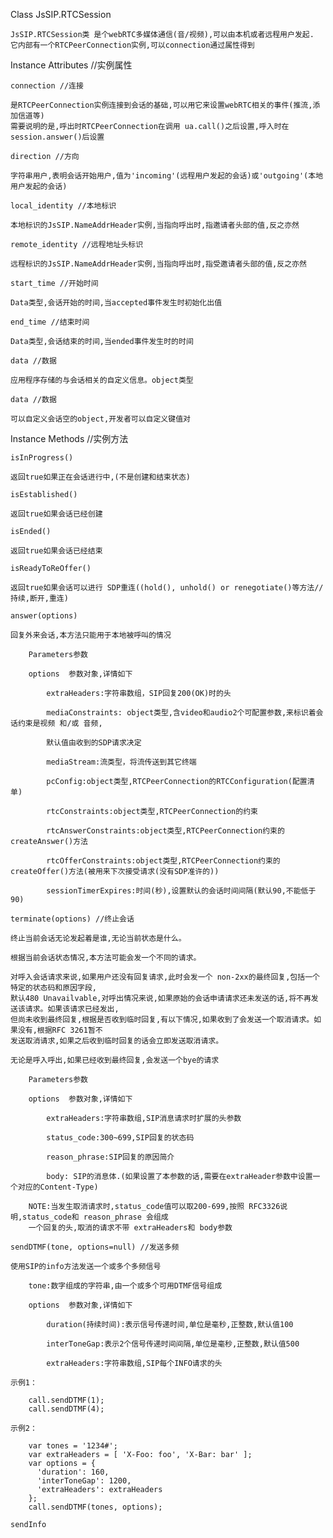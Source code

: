 Class JsSIP.RTCSession

    JsSIP.RTCSession类 是个webRTC多媒体通信(音/视频),可以由本机或者远程用户发起.
    它内部有一个RTCPeerConnection实例,可以connection通过属性得到
    
Instance Attributes //实例属性

    connection //连接
    
    是RTCPeerConnection实例连接到会话的基础,可以用它来设置webRTC相关的事件(推流,添加信道等)
    需要说明的是,呼出时RTCPeerConnection在调用 ua.call()之后设置,呼入时在session.answer()后设置
    
    direction //方向
    
    字符串用户,表明会话开始用户,值为'incoming'(远程用户发起的会话)或'outgoing'(本地用户发起的会话)
    
    local_identity //本地标识
    
    本地标识的JsSIP.NameAddrHeader实例,当指向呼出时,指邀请者头部的值,反之亦然
    
    remote_identity //远程地址头标识
    
    远程标识的JsSIP.NameAddrHeader实例,当指向呼出时,指受邀请者头部的值,反之亦然
    
    start_time //开始时间
    
    Data类型,会话开始的时间,当accepted事件发生时初始化出值
    
    end_time //结束时间
    
    Data类型,会话结束的时间,当ended事件发生时的时间
    
    data //数据
    
    应用程序存储的与会话相关的自定义信息。object类型
    
    data //数据
    
    可以自定义会话空的object,开发者可以自定义键值对
    
Instance Methods //实例方法

    isInProgress()
    
    返回true如果正在会话进行中,(不是创建和结束状态)
    
    isEstablished() 
    
    返回true如果会话已经创建
    
    isEnded()
    
    返回true如果会话已经结束
    
    isReadyToReOffer()
    
    返回true如果会话可以进行 SDP重连((hold(), unhold() or renegotiate()等方法// 持续,断开,重连)
    
    answer(options)
    
    回复外来会话,本方法只能用于本地被呼叫的情况
    
        Parameters参数 
        
        options  参数对象,详情如下
        
            extraHeaders:字符串数组，SIP回复200(OK)时的头
            
            mediaConstraints: object类型,含video和audio2个可配置参数,来标识着会话约束是视频 和/或 音频,
            
            默认值由收到的SDP请求决定
            
            mediaStream:流类型，将流传送到其它终端
            
            pcConfig:object类型,RTCPeerConnection的RTCConfiguration(配置清单)
            
            rtcConstraints:object类型,RTCPeerConnection的约束
            
            rtcAnswerConstraints:object类型,RTCPeerConnection约束的createAnswer()方法
            
            rtcOfferConstraints:object类型,RTCPeerConnection约束的createOffer()方法(被用来下次接受请求(没有SDP准许的))
            
            sessionTimerExpires:时间(秒),设置默认的会话时间间隔(默认90,不能低于90)
    
    terminate(options) //终止会话
    
    终止当前会话无论发起着是谁,无论当前状态是什么。
    
    根据当前会话状态情况,本方法可能会发一个不同的请求。
    
    对呼入会话请求来说,如果用户还没有回复请求,此时会发一个 non-2xx的最终回复,包括一个特定的状态码和原因字段,    
    默认480 Unavailvable,对呼出情况来说,如果原始的会话申请请求还未发送的话,将不再发送该请求。如果该请求已经发出,	
	但尚未收到最终回复,根据是否收到临时回复,有以下情况,如果收到了会发送一个取消请求。如果没有,根据RFC 3261暂不
	发送取消请求,如果之后收到临时回复的话会立即发送取消请求。
	
	无论是呼入呼出,如果已经收到最终回复,会发送一个bye的请求
		
		Parameters参数 
        
        options  参数对象,详情如下
			
			extraHeaders:字符串数组,SIP消息请求时扩展的头参数
			
			status_code:300~699,SIP回复的状态码
			
			reason_phrase:SIP回复的原因简介
			
			body: SIP的消息体.(如果设置了本参数的话,需要在extraHeader参数中设置一个对应的Content-Type)
			
		NOTE:当发生取消请求时,status_code值可以取200-699,按照 RFC3326说明,status_code和 reason_phrase 会组成
		一个回复的头,取消的请求不带 extraHeaders和 body参数
		
	sendDTMF(tone, options=null) //发送多频
	
	使用SIP的info方法发送一个或多个多频信号
	
		tone:数字组成的字符串,由一个或多个可用DTMF信号组成
		
		options  参数对象,详情如下
			
			duration(持续时间):表示信号传递时间,单位是毫秒,正整数,默认值100
			
			interToneGap:表示2个信号传递时间间隔,单位是毫秒,正整数,默认值500
			
			extraHeaders:字符串数组,SIP每个INFO请求的头

	示例1：
		
		call.sendDTMF(1);
		call.sendDTMF(4);
	
	示例2：
	
		var tones = '1234#';
		var extraHeaders = [ 'X-Foo: foo', 'X-Bar: bar' ];
		var options = {
		  'duration': 160,
		  'interToneGap': 1200,
		  'extraHeaders': extraHeaders
		};
		call.sendDTMF(tones, options);
	
	sendInfo
		
		
		
		
		
		
		
		
		
		
		
		
		
		
		
		
		
		
		
		
		
		
            
            
            
            
            
            
            
            
            
            
            
            
            
            
            
            
            
            
            